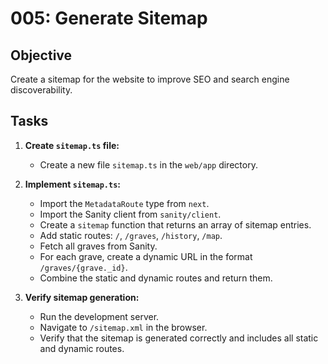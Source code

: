# 005: Generate Sitemap

## Objective

Create a sitemap for the website to improve SEO and search engine discoverability.

## Tasks

1.  **Create `sitemap.ts` file:**
    *   Create a new file `sitemap.ts` in the `web/app` directory.

2.  **Implement `sitemap.ts`:**
    *   Import the `MetadataRoute` type from `next`.
    *   Import the Sanity client from `sanity/client`.
    *   Create a `sitemap` function that returns an array of sitemap entries.
    *   Add static routes: `/`, `/graves`, `/history`, `/map`.
    *   Fetch all graves from Sanity.
    *   For each grave, create a dynamic URL in the format `/graves/{grave._id}`.
    *   Combine the static and dynamic routes and return them.

3.  **Verify sitemap generation:**
    *   Run the development server.
    *   Navigate to `/sitemap.xml` in the browser.
    *   Verify that the sitemap is generated correctly and includes all static and dynamic routes.
